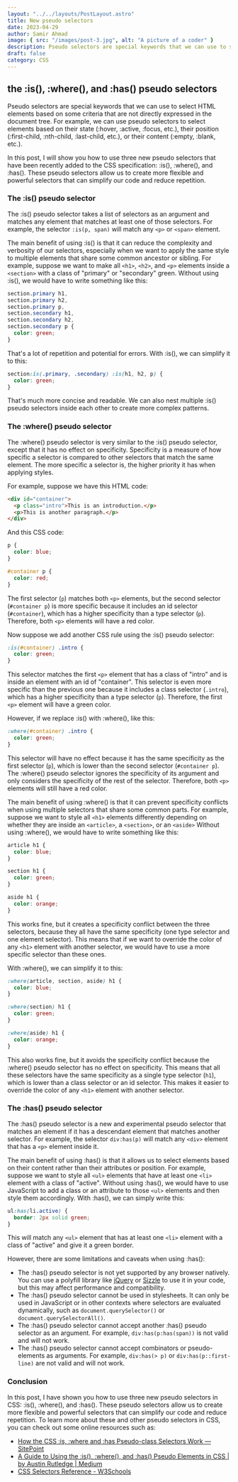 ```yaml
---
layout: "../../layouts/PostLayout.astro"
title: New pseudo selectors
date: 2023-04-29
author: Samir Ahmad
image: { src: "/images/post-3.jpg", alt: "A picture of a coder" }
description: Pseudo selectors are special keywords that we can use to select HTML elements based on some criteria that are not directly expressed in the document tree.
draft: false
category: CSS
---
```


## the :is(), :where(), and :has() pseudo selectors

Pseudo selectors are special keywords that we can use to select HTML elements based on some criteria that are not directly expressed in the document tree. For example, we can use pseudo selectors to select elements based on their state (:hover, :active, :focus, etc.), their position (:first-child, :nth-child, :last-child, etc.), or their content (:empty, :blank, etc.).

In this post, I will show you how to use three new pseudo selectors that have been recently added to the CSS specification: :is(), :where(), and :has(). These pseudo selectors allow us to create more flexible and powerful selectors that can simplify our code and reduce repetition.

### The :is() pseudo selector

The :is() pseudo selector takes a list of selectors as an argument and matches any element that matches at least one of those selectors. For example, the selector `:is(p, span)` will match any `<p>` or `<span>` element.

The main benefit of using :is() is that it can reduce the complexity and verbosity of our selectors, especially when we want to apply the same style to multiple elements that share some common ancestor or sibling. For example, suppose we want to make all `<h1>`, `<h2>`, and `<p>` elements inside a `<section>` with a class of "primary" or "secondary" green. Without using :is(), we would have to write something like this:

```css
section.primary h1,
section.primary h2,
section.primary p,
section.secondary h1,
section.secondary h2,
section.secondary p {
  color: green;
}
```

That's a lot of repetition and potential for errors. With :is(), we can simplify it to this:

```css
section:is(.primary, .secondary) :is(h1, h2, p) {
  color: green;
}
```

That's much more concise and readable. We can also nest multiple :is() pseudo selectors inside each other to create more complex patterns.

### The :where() pseudo selector

The :where() pseudo selector is very similar to the :is() pseudo selector, except that it has no effect on specificity. Specificity is a measure of how specific a selector is compared to other selectors that match the same element. The more specific a selector is, the higher priority it has when applying styles.

For example, suppose we have this HTML code:

```html
<div id="container">
  <p class="intro">This is an introduction.</p>
  <p>This is another paragraph.</p>
</div>
```

And this CSS code:

```css
p {
  color: blue;
}

#container p {
  color: red;
}
```

The first selector (`p`) matches both `<p>` elements, but the second selector (`#container p`) is more specific because it includes an id selector (`#container`), which has a higher specificity than a type selector (`p`). Therefore, both `<p>` elements will have a red color.

Now suppose we add another CSS rule using the :is() pseudo selector:

```css
:is(#container) .intro {
  color: green;
}
```

This selector matches the first `<p>` element that has a class of "intro" and is inside an element with an id of "container". This selector is even more specific than the previous one because it includes a class selector (`.intro`), which has a higher specificity than a type selector (`p`). Therefore, the first `<p>` element will have a green color.

However, if we replace :is() with :where(), like this:

```css
:where(#container) .intro {
  color: green;
}
```

This selector will have no effect because it has the same specificity as the first selector (`p`), which is lower than the second selector (`#container p`). The :where() pseudo selector ignores the specificity of its argument and only considers the specificity of the rest of the selector. Therefore, both `<p>` elements will still have a red color.

The main benefit of using :where() is that it can prevent specificity conflicts when using multiple selectors that share some common parts. For example, suppose we want to style all `<h1>` elements differently depending on whether they are inside an `<article>`, a `<section>`, or an `<aside>` Without using :where(), we would have to write something like this:

```css
article h1 {
  color: blue;
}

section h1 {
  color: green;
}

aside h1 {
  color: orange;
}
```

This works fine, but it creates a specificity conflict between the three selectors, because they all have the same specificity (one type selector and one element selector). This means that if we want to override the color of any `<h1>` element with another selector, we would have to use a more specific selector than these ones.

With :where(), we can simplify it to this:

```css
:where(article, section, aside) h1 {
  color: blue;
}

:where(section) h1 {
  color: green;
}

:where(aside) h1 {
  color: orange;
}
```

This also works fine, but it avoids the specificity conflict because the :where() pseudo selector has no effect on specificity. This means that all these selectors have the same specificity as a single type selector (`h1`), which is lower than a class selector or an id selector. This makes it easier to override the color of any `<h1>` element with another selector.

### The :has() pseudo selector

The :has() pseudo selector is a new and experimental pseudo selector that matches an element if it has a descendant element that matches another selector. For example, the selector `div:has(p)` will match any `<div>` element that has a `<p>` element inside it.

The main benefit of using :has() is that it allows us to select elements based on their content rather than their attributes or position. For example, suppose we want to style all `<ul>` elements that have at least one `<li>` element with a class of "active". Without using :has(), we would have to use JavaScript to add a class or an attribute to those `<ul>` elements and then style them accordingly. With :has(), we can simply write this:

```css
ul:has(li.active) {
  border: 2px solid green;
}
```

This will match any `<ul>` element that has at least one `<li>` element with a class of "active" and give it a green border.

However, there are some limitations and caveats when using :has():

- The :has() pseudo selector is not yet supported by any browser natively. You can use a polyfill library like [jQuery](https://jquery.com/) or [Sizzle](https://sizzlejs.com/) to use it in your code, but this may affect performance and compatibility.
- The :has() pseudo selector cannot be used in stylesheets. It can only be used in JavaScript or in other contexts where selectors are evaluated dynamically, such as `document.querySelector()` or `document.querySelectorAll()`.
- The :has() pseudo selector cannot accept another :has() pseudo selector as an argument. For example, `div:has(p:has(span))` is not valid and will not work.
- The :has() pseudo selector cannot accept combinators or pseudo-elements as arguments. For example, `div:has(> p)` or `div:has(p::first-line)` are not valid and will not work.

### Conclusion

In this post, I have shown you how to use three new pseudo selectors in CSS: :is(), :where(), and :has(). These pseudo selectors allow us to create more flexible and powerful selectors that can simplify our code and reduce repetition. To learn more about these and other pseudo selectors in CSS, you can check out some online resources such as:

- [How the CSS :is, :where and :has Pseudo-class Selectors Work — SitePoint](https://www.sitepoint.com/css-is-where-has-pseudo-class-selectors/)
- [A Guide to Using the :is(), :where(), and :has() Pseudo Elements in CSS | by Austin Rutledge | Medium](https://medium.com/@austinrutledge0/a-guide-to-using-the-is-where-and-has-pseudo-elements-in-css-96916b65be27)
- [CSS Selectors Reference - W3Schools](https://www.w3schools.com/cssref/css_selectors.php)
